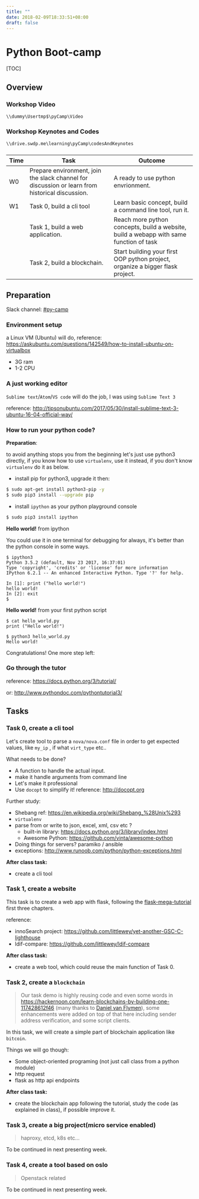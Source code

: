 ```yaml
---
title: ""
date: 2018-02-09T18:33:51+08:00
draft: false
---
```


# Python Boot-camp

[TOC]

## Overview

### Workshop Video

`\\dummy\Usertmp$\pyCamp\Video`

### Workshop Keynotes and Codes

`\\drive.swdp.me\learning\pyCamp\codesAndKeynotes`

###

| Time | Task                                                         | Outcome                                                      |
| :--- | ------------------------------------------------------------ | ------------------------------------------------------------ |
| W0   | Prepare environment, join the slack channel for discussion or learn from historical discussion. | A ready to use python envrionment.                           |
| W1   | Task 0, build a cli tool                                     | Learn basic concept, build a command line tool, run it.      |
|      | Task 1, build a web application.                             | Reach more python concepts, build a website, build a webapp with same function of task |
|      | Task 2, build a blockchain.                                  | Start building your first OOP python project, organize a bigger flask project. |



## Preparation

Slack channel: [#py-camp](https://project-inno.slack.com/messages/C8Z6GEF16)

### Environment setup

a Linux VM (Ubuntu) will do, reference: https://askubuntu.com/questions/142549/how-to-install-ubuntu-on-virtualbox

- 3G ram
- 1-2 CPU

### A just working editor

`Sublime text`/`Atom`/`VS code` will do the job, I was using `Sublime Text 3`

reference: http://tipsonubuntu.com/2017/05/30/install-sublime-text-3-ubuntu-16-04-official-way/

### How to run your python code?

**Preparation**:

to avoid anything stops you from the beginning let's just use python3 directly, if you know how to use `virtualenv`, use it instead, if you don't know `virtualenv` do it as below.

- install pip for python3, upgrade it then:

```bash
$ sudo apt-get install python3-pip -y
$ sudo pip3 install --upgrade pip
```

- install `ipython` as your python playground console

```bash
$ sudo pip3 install ipython
```

**Hello world!** from ipython

You could use it in one terminal for debugging for always, it's better than the python console in some ways.

```shell
$ ipython3
Python 3.5.2 (default, Nov 23 2017, 16:37:01)
Type 'copyright', 'credits' or 'license' for more information
IPython 6.2.1 -- An enhanced Interactive Python. Type '?' for help.

In [1]: print ("hello world!")
hello world!
In [2]: exit
$
```

**Hello world!** from your first python script

```shell
$ cat hello_world.py
print ("Hello world!")

$ python3 hello_world.py
Hello world!
```

Congratulations! One more step left:

### Go through the tutor

reference: https://docs.python.org/3/tutorial/

or: http://www.pythondoc.com/pythontutorial3/



## Tasks

### Task 0, create a cli tool

Let's create tool to parse a `nova/nova.conf` file in order to get expected values, like `my_ip` , if  what `virt_type`  etc..

What needs to be done?

- A function to handle the actual input.
- make it handle arguments from command line
- Let's make it professional
- Use `docopt` to simplify it! reference: http://docopt.org

Further study:

- Shebang ref: https://en.wikipedia.org/wiki/Shebang_%28Unix%293
- `virtualenv`
- parse from or write to json, excel, xml, csv etc ?
  - built-in library: https://docs.python.org/3/library/index.html
  - Awesome Python: https://github.com/vinta/awesome-python
- Doing things for servers? paramiko / ansible
- exceptions: http://www.runoob.com/python/python-exceptions.html

**After class task:**

- create a cli tool

### Task 1, create a website

This task is to create a web app with flask, following the [flask-mega-tutorial](https://blog.miguelgrinberg.com/post/the-flask-mega-tutorial-part-i-hello-world-legacy) first three chapters.

reference:

- innoSearch project: https://github.com/littlewey/yet-another-GSC-C-lighthouse
- ldif-compare: https://github.com/littlewey/ldif-compare

**After class task:**

- create a web tool, which could reuse the main function of Task 0.

### Task 2, create a `blockchain`

> Our task demo is highly reusing code and even some words in https://hackernoon.com/learn-blockchains-by-building-one-117428612f46 (many thanks to [Daniel van Flymen](https://hackernoon.com/@vanflymen?source=post_header_lockup)), some enhancements were added on top of that here including sender address verification, and some script clients.

In this task, we will create a simple part of blockchain application like `bitcoin`.

Things we will go though:

- Some object-oriented programing (not just call class from a python module)
- http request
- flask as http api endpoints

**After class task:**

- create the blockchain app following the tutorial, study the code (as explained in class), if possible improve it.

### Task 3, create a big project(micro service enabled)

> haproxy, etcd, k8s etc...

To be continued in next presenting week.

### Task 4, create a tool based on oslo

> Openstack related

To be continued in next presenting week.
